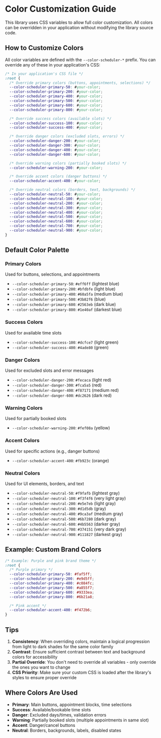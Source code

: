 # Color Customization Guide

This library uses CSS variables to allow full color customization. All colors can be overridden in your application without modifying the library source code.

## How to Customize Colors

All color variables are defined with the `--color-scheduler-*` prefix. You can override any of these in your application's CSS:

```css
/* In your application's CSS file */
:root {
  /* Override primary colors (buttons, appointments, selections) */
  --color-scheduler-primary-50: #your-color;
  --color-scheduler-primary-200: #your-color;
  --color-scheduler-primary-400: #your-color;
  --color-scheduler-primary-500: #your-color;
  --color-scheduler-primary-600: #your-color;
  --color-scheduler-primary-800: #your-color;

  /* Override success colors (available slots) */
  --color-scheduler-success-100: #your-color;
  --color-scheduler-success-400: #your-color;

  /* Override danger colors (excluded slots, errors) */
  --color-scheduler-danger-200: #your-color;
  --color-scheduler-danger-300: #your-color;
  --color-scheduler-danger-400: #your-color;
  --color-scheduler-danger-600: #your-color;

  /* Override warning colors (partially booked slots) */
  --color-scheduler-warning-200: #your-color;

  /* Override accent colors (danger buttons) */
  --color-scheduler-accent-400: #your-color;

  /* Override neutral colors (borders, text, backgrounds) */
  --color-scheduler-neutral-50: #your-color;
  --color-scheduler-neutral-100: #your-color;
  --color-scheduler-neutral-200: #your-color;
  --color-scheduler-neutral-300: #your-color;
  --color-scheduler-neutral-400: #your-color;
  --color-scheduler-neutral-500: #your-color;
  --color-scheduler-neutral-600: #your-color;
  --color-scheduler-neutral-700: #your-color;
  --color-scheduler-neutral-900: #your-color;
}
```

## Default Color Palette

### Primary Colors
Used for buttons, selections, and appointments
- `--color-scheduler-primary-50`: `#eff6ff` (lightest blue)
- `--color-scheduler-primary-200`: `#bfdbfe` (light blue)
- `--color-scheduler-primary-400`: `#60a5fa` (medium blue)
- `--color-scheduler-primary-500`: `#3b82f6` (blue)
- `--color-scheduler-primary-600`: `#2563eb` (dark blue)
- `--color-scheduler-primary-800`: `#1e40af` (darkest blue)

### Success Colors
Used for available time slots
- `--color-scheduler-success-100`: `#dcfce7` (light green)
- `--color-scheduler-success-400`: `#4ade80` (green)

### Danger Colors
Used for excluded slots and error messages
- `--color-scheduler-danger-200`: `#fecaca` (light red)
- `--color-scheduler-danger-300`: `#fca5a5` (red)
- `--color-scheduler-danger-400`: `#f87171` (medium red)
- `--color-scheduler-danger-600`: `#dc2626` (dark red)

### Warning Colors
Used for partially booked slots
- `--color-scheduler-warning-200`: `#fef08a` (yellow)

### Accent Colors
Used for specific actions (e.g., danger buttons)
- `--color-scheduler-accent-400`: `#fb923c` (orange)

### Neutral Colors
Used for UI elements, borders, and text
- `--color-scheduler-neutral-50`: `#f9fafb` (lightest gray)
- `--color-scheduler-neutral-100`: `#f3f4f6` (very light gray)
- `--color-scheduler-neutral-200`: `#e5e7eb` (light gray)
- `--color-scheduler-neutral-300`: `#d1d5db` (gray)
- `--color-scheduler-neutral-400`: `#9ca3af` (medium gray)
- `--color-scheduler-neutral-500`: `#6b7280` (dark gray)
- `--color-scheduler-neutral-600`: `#4b5563` (darker gray)
- `--color-scheduler-neutral-700`: `#374151` (very dark gray)
- `--color-scheduler-neutral-900`: `#111827` (darkest gray)

## Example: Custom Brand Colors

```css
/* Example: Purple and pink brand theme */
:root {
  /* Purple primary */
  --color-scheduler-primary-50: #faf5ff;
  --color-scheduler-primary-200: #e9d5ff;
  --color-scheduler-primary-400: #c084fc;
  --color-scheduler-primary-500: #a855f7;
  --color-scheduler-primary-600: #9333ea;
  --color-scheduler-primary-800: #6b21a8;

  /* Pink accent */
  --color-scheduler-accent-400: #f472b6;
}
```

## Tips

1. **Consistency**: When overriding colors, maintain a logical progression from light to dark shades for the same color family
2. **Contrast**: Ensure sufficient contrast between text and background colors for accessibility
3. **Partial Override**: You don't need to override all variables - only override the ones you want to change
4. **CSS Priority**: Make sure your custom CSS is loaded after the library's styles to ensure proper override

## Where Colors Are Used

- **Primary**: Main buttons, appointment blocks, time selections
- **Success**: Available/bookable time slots
- **Danger**: Excluded days/times, validation errors
- **Warning**: Partially booked slots (multiple appointments in same slot)
- **Accent**: Danger/cancel buttons
- **Neutral**: Borders, backgrounds, labels, disabled states
